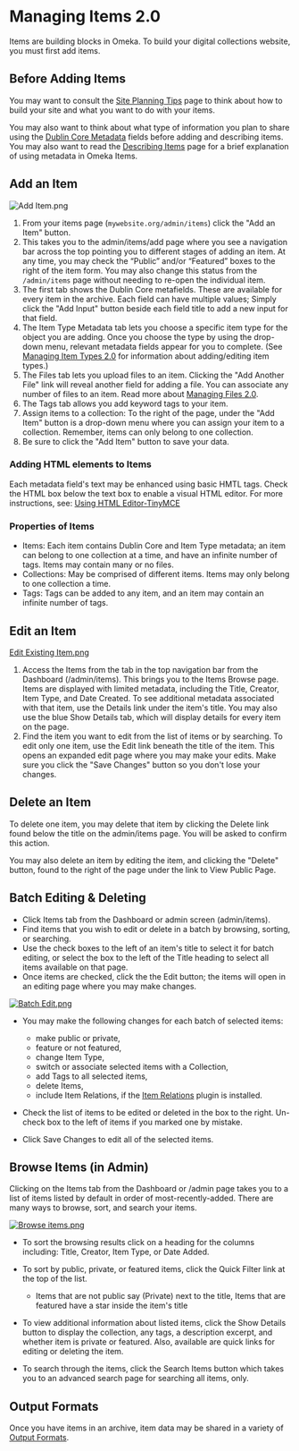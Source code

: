 Managing Items 2.0
==================


Items are building blocks in Omeka. To build your digital collections website, you must first add items.

Before Adding Items 
---------------------------------------------------------------

You may want to consult the [Site Planning Tips](Site_Planning_Tips.md) page to think about how to build your site and what you want to do with your items.

You may also want to think about what type of information you plan to share using the [Dublin Core Metadata](http://dublincore.org/documents/usageguide/) fields before adding and describing items. You may also want to read the [Describing Items](Describing_Items.md) page for a brief explanation of using metadata in Omeka Items.

Add an Item 
---------------------------------------------------------------

![Add Item.png](https://omeka.org/c/images/a/a7/Add_Item.png)

1.  From your items page (`mywebsite.org/admin/items`) click the "Add an Item" button.
2.  This takes you to the admin/items/add page where you see a navigation bar across the top pointing you to different stages of adding an item. At any time, you may check the “Public” and/or “Featured” boxes to the right of the item form. You may also change this status from the `/admin/items` page without needing to re-open the individual item.
3.  The first tab shows the Dublin Core metafields. These are available for every item in the archive. Each field can have multiple values; Simply click the "Add Input" button beside each field title to add a new input for that field.
4.  The Item Type Metadata tab lets you choose a specific item type for the object you are adding. Once you choose the type by using the drop-down menu, relevant metadata fields appear for you to complete. (See [Managing Item Types 2.0](Managing_Item_Types_2.0.md) for information about adding/editing item types.)
5.  The Files tab lets you upload files to an item. Clicking the "Add Another File" link will reveal another field for adding a file. You can associate any number of files to an item. Read more about [Managing Files 2.0](Managing_Files_2.0.md).
6.  The Tags tab allows you add keyword tags to your item.
7.  Assign items to a collection: To the right of the page, under the "Add Item" button is a drop-down menu where you can assign your item to a collection. Remember, items can only belong to one collection.
8.  Be sure to click the "Add Item" button to save your data.

###  Adding HTML elements to Items

Each metadata field's text may be enhanced using basic HMTL tags. Check the HTML box below the text box to enable a visual HTML editor. For more instructions, see:
[Using HTML Editor-TinyMCE](Using_HTML_Editor-TinyMCE.md)

### Properties of Items

-   Items: Each item contains Dublin Core and Item Type metadata; an item can belong to one collection at a time, and have an infinite number of tags. Items may contain many or no files.
-   Collections: May be comprised of different items. Items may only belong to one collection a time.
-   Tags: Tags can be added to any item, and an item may contain an infinite number of tags.

Edit an Item
--------------------------------------------------------------

[Edit Existing Item.png](https://omeka.org/c/images/0/0f/Edit_Existing_Item.png)

1.  Access the Items from the tab in the top navigation bar from the Dashboard (/admin/items). This brings you to the Items Browse page. Items are displayed with limited metadata, including the Title, Creator, Item Type, and Date Created. To see additional metadata associated with that item, use the Details link under the item's title. You may also use the blue Show Details tab, which will display details for every item on the page.
2.  Find the item you want to edit from the list of items or by searching. To edit only one item, use the Edit link beneath the title of the item. This opens an expanded edit page where you may make your edits. Make sure you click the "Save Changes" button so you don't lose your changes.

Delete an Item
---------------------------------------------------------------------

To delete one item, you may delete that item by clicking the Delete link found below the title on the admin/items page. You will be asked to confirm this action.

You may also delete an item by editing the item, and clicking the "Delete" button, found to the right of the page under the link to View Public Page.

Batch Editing & Deleting
-------------------------------------------------------------------------------------------

-   Click Items tab from the Dashboard or admin screen (admin/items).
-   Find items that you wish to edit or delete in a batch by browsing, sorting, or searching.
-   Use the check boxes to the left of an item's title to select it for batch editing, or select the box to the left of the Title heading to select all items available on that page.
-   Once items are checked, click the the Edit button; the items will open in an editing page where you may make changes.

[![Batch Edit.png](https://omeka.org/c/images/f/f0/Batch_Edit.png)](https://omeka.org/codex/File:Batch_Edit.png)

-   You may make the following changes for each batch of selected items:
    -   make public or private,
    -   feature or not featured,
    -   change Item Type,
    -   switch or associate selected items with a Collection,
    -   add Tags to all selected items,
    -   delete Items,
    -   include Item Relations, if the [Item Relations](Plugins/ItemRelations.md) plugin is installed.

-   Check the list of items to be edited or deleted in the box to the right. Un-check box to the left of items if you marked one     by mistake.
-   Click Save Changes to edit all of the selected items.

Browse Items (in Admin)
-------------------------------------------------------------------------------------------

Clicking on the Items tab from the Dashboard or /admin page takes you to a list of items listed by default in order of most-recently-added. There are many ways to browse, sort, and search your items.

[![Browse items.png](https://omeka.org/c/images/thumb/0/09/Browse_items.png/500px-Browse_items.png)](https://omeka.org/codex/File:Browse_items.png)

-   To sort the browsing results click on a heading for the columns including: Title, Creator, Item Type, or Date Added.


-   To sort by public, private, or featured items, click the Quick     Filter link at the top of the list.
    -   Items that are not public say (Private) next to the title, Items that are featured have a star inside the item's title

-   To view additional information about listed items, click the Show Details button to display the collection, any tags, a description excerpt, and whether item is private or featured. Also, available are quick links for editing or deleting the item.



-   To search through the items, click the Search Items button which takes you to an advanced search page for searching all items, only.

Output Formats 
---------------------------------------------------------------------

Once you have items in an archive, item data may be shared in a variety of [Output Formats](Output_Formats.md).

